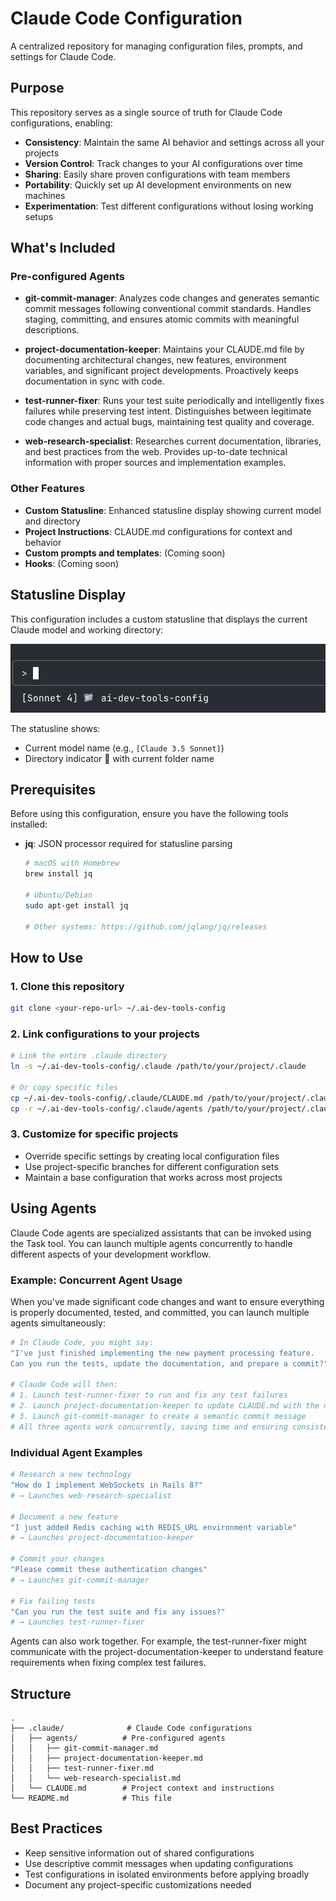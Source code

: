 # Claude Code Configuration

A centralized repository for managing configuration files, prompts, and settings for Claude Code.

## Purpose

This repository serves as a single source of truth for Claude Code configurations, enabling:

- **Consistency**: Maintain the same AI behavior and settings across all your projects
- **Version Control**: Track changes to your AI configurations over time
- **Sharing**: Easily share proven configurations with team members
- **Portability**: Quickly set up AI development environments on new machines
- **Experimentation**: Test different configurations without losing working setups

## What's Included

### Pre-configured Agents

- **git-commit-manager**: Analyzes code changes and generates semantic commit messages following conventional commit standards. Handles staging, committing, and ensures atomic commits with meaningful descriptions.

- **project-documentation-keeper**: Maintains your CLAUDE.md file by documenting architectural changes, new features, environment variables, and significant project developments. Proactively keeps documentation in sync with code.

- **test-runner-fixer**: Runs your test suite periodically and intelligently fixes failures while preserving test intent. Distinguishes between legitimate code changes and actual bugs, maintaining test quality and coverage.

- **web-research-specialist**: Researches current documentation, libraries, and best practices from the web. Provides up-to-date technical information with proper sources and implementation examples.

### Other Features
- **Custom Statusline**: Enhanced statusline display showing current model and directory
- **Project Instructions**: CLAUDE.md configurations for context and behavior
- **Custom prompts and templates**: (Coming soon)
- **Hooks**: (Coming soon)

## Statusline Display

This configuration includes a custom statusline that displays the current Claude model and working directory:

![Claude Code Statusline](assets/claude-code-statusline.png)

The statusline shows:
- Current model name (e.g., `[Claude 3.5 Sonnet]`)
- Directory indicator 📁 with current folder name

## Prerequisites

Before using this configuration, ensure you have the following tools installed:

- **jq**: JSON processor required for statusline parsing
  ```bash
  # macOS with Homebrew
  brew install jq
  
  # Ubuntu/Debian
  sudo apt-get install jq
  
  # Other systems: https://github.com/jqlang/jq/releases
  ```

## How to Use

### 1. Clone this repository
```bash
git clone <your-repo-url> ~/.ai-dev-tools-config
```

### 2. Link configurations to your projects
```bash
# Link the entire .claude directory
ln -s ~/.ai-dev-tools-config/.claude /path/to/your/project/.claude

# Or copy specific files
cp ~/.ai-dev-tools-config/.claude/CLAUDE.md /path/to/your/project/.claude/
cp -r ~/.ai-dev-tools-config/.claude/agents /path/to/your/project/.claude/
```

### 3. Customize for specific projects
- Override specific settings by creating local configuration files
- Use project-specific branches for different configuration sets
- Maintain a base configuration that works across most projects

## Using Agents

Claude Code agents are specialized assistants that can be invoked using the Task tool. You can launch multiple agents concurrently to handle different aspects of your development workflow.

### Example: Concurrent Agent Usage

When you've made significant code changes and want to ensure everything is properly documented, tested, and committed, you can launch multiple agents simultaneously:

```bash
# In Claude Code, you might say:
"I've just finished implementing the new payment processing feature.
Can you run the tests, update the documentation, and prepare a commit?"

# Claude Code will then:
# 1. Launch test-runner-fixer to run and fix any test failures
# 2. Launch project-documentation-keeper to update CLAUDE.md with the new feature
# 3. Launch git-commit-manager to create a semantic commit message
# All three agents work concurrently, saving time and ensuring consistency
```

### Individual Agent Examples

```bash
# Research a new technology
"How do I implement WebSockets in Rails 8?"
# → Launches web-research-specialist

# Document a new feature
"I just added Redis caching with REDIS_URL environment variable"
# → Launches project-documentation-keeper

# Commit your changes
"Please commit these authentication changes"
# → Launches git-commit-manager

# Fix failing tests
"Can you run the test suite and fix any issues?"
# → Launches test-runner-fixer
```

Agents can also work together. For example, the test-runner-fixer might communicate with the project-documentation-keeper to understand feature requirements when fixing complex test failures.

## Structure

```
.
├── .claude/              # Claude Code configurations
│   ├── agents/          # Pre-configured agents
│   │   ├── git-commit-manager.md
│   │   ├── project-documentation-keeper.md
│   │   ├── test-runner-fixer.md
│   │   └── web-research-specialist.md
│   └── CLAUDE.md        # Project context and instructions
└── README.md            # This file
```

## Best Practices

- Keep sensitive information out of shared configurations
- Use descriptive commit messages when updating configurations
- Test configurations in isolated environments before applying broadly
- Document any project-specific customizations needed
